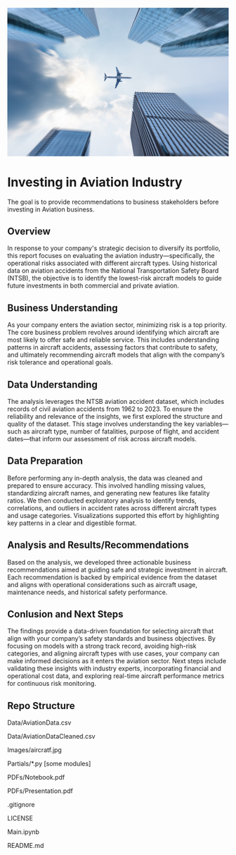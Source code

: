 ![Aircraft](Images/aircraft.jpg)
# Investing in Aviation Industry
The goal is to provide recommendations to business stakeholders before investing in Aviation business.
## Overview
In response to your company's strategic decision to diversify its portfolio, this report focuses on evaluating the aviation industry—specifically, the operational risks associated with different aircraft types. Using historical data on aviation accidents from the National Transportation Safety Board (NTSB), the objective is to identify the lowest-risk aircraft models to guide future investments in both commercial and private aviation.
## Business Understanding
As your company enters the aviation sector, minimizing risk is a top priority. The core business problem revolves around identifying which aircraft are most likely to offer safe and reliable service. This includes understanding patterns in aircraft accidents, assessing factors that contribute to safety, and ultimately recommending aircraft models that align with the company’s risk tolerance and operational goals.
## Data Understanding
The analysis leverages the NTSB aviation accident dataset, which includes records of civil aviation accidents from 1962 to 2023. To ensure the reliability and relevance of the insights, we first explored the structure and quality of the dataset. This stage involves understanding the key variables—such as aircraft type, number of fatalities, purpose of flight, and accident dates—that inform our assessment of risk across aircraft models.
## Data Preparation
Before performing any in-depth analysis, the data was cleaned and prepared to ensure accuracy. This involved handling missing values, standardizing aircraft names, and generating new features like fatality ratios. We then conducted exploratory analysis to identify trends, correlations, and outliers in accident rates across different aircraft types and usage categories. Visualizations supported this effort by highlighting key patterns in a clear and digestible format.
## Analysis and Results/Recommendations
Based on the analysis, we developed three actionable business recommendations aimed at guiding safe and strategic investment in aircraft. Each recommendation is backed by empirical evidence from the dataset and aligns with operational considerations such as aircraft usage, maintenance needs, and historical safety performance.
## Conlusion and Next Steps
The findings provide a data-driven foundation for selecting aircraft that align with your company’s safety standards and business objectives. By focusing on models with a strong track record, avoiding high-risk categories, and aligning aircraft types with use cases, your company can make informed decisions as it enters the aviation sector.
Next steps include validating these insights with industry experts, incorporating financial and operational cost data, and exploring real-time aircraft performance metrics for continuous risk monitoring.
## Repo Structure
Data/AviationData.csv

Data/AviationDataCleaned.csv

Images/aircratf.jpg

Partials/*.py  [some modules]

PDFs/Notebook.pdf

PDFs/Presentation.pdf

.gitignore

LICENSE

Main.ipynb

README.md